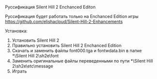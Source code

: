 Руссификация Silent Hill 2 Enchanced Editon

Руссификация будет работать только на Enchanced Edition игры https://github.com/elishacloud/Silent-Hill-2-Enhancements

Установка:
1. Установить Silent Hill 2
2. Правильно установить Silent Hill 2 Enchanced Edition
3. Скачать и заменить файлы font000.tga и fontwdata.bin в папке *\Silent Hill 2\sh2e\font
4. Заменить оригинальные файлы переведенными по пути *\Silent Hill 2\sh2e\etc\message
5. Играть
